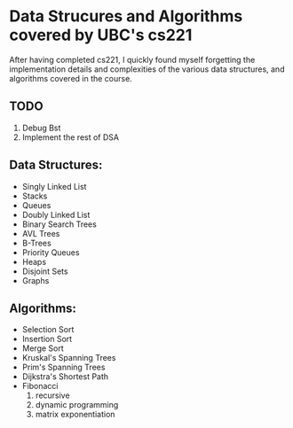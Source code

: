 # Data Strucures and Algorithms covered by UBC's cs221

After having completed cs221, I quickly found myself forgetting the implementation
details and complexities of the various data structures, and algorithms covered in
the course.

## TODO
1. Debug Bst
2. Implement the rest of DSA

## Data Structures:
- Singly Linked List
- Stacks
- Queues
- Doubly Linked List
- Binary Search Trees
- AVL Trees
- B-Trees
- Priority Queues
- Heaps
- Disjoint Sets
- Graphs

## Algorithms:
- Selection Sort
- Insertion Sort
- Merge Sort
- Kruskal's Spanning Trees
- Prim's Spanning Trees
- Dijkstra's Shortest Path
- Fibonacci
  1. recursive
  2. dynamic programming
  3. matrix exponentiation
